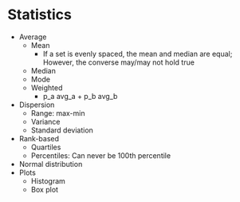 # Statistics

- Average
  - Mean
    - If a set is evenly spaced, the mean and median are equal; However, the converse may/may not hold true
  - Median
  - Mode
  - Weighted
    - p_a avg_a + p_b avg_b
- Dispersion
  - Range: max-min
  - Variance
  - Standard deviation
- Rank-based
  - Quartiles
  - Percentiles: Can never be 100th percentile
- Normal distribution
- Plots
  - Histogram
  - Box plot
